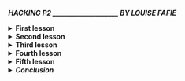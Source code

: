 <i><b>HACKING P2 ____________________ BY LOUISE FAFIÉ</b></i>






<details> 
<summary><b>First lesson</b></summary>		
 
= introduction and startup of practice 

Introduction of what to expect of the hacking practice.  
Introduction of teachers. 

Teachers; 

•	Shailoh Phillips http://studiobabel.nl 
•	Joana Chicau http://joanachicau.com

Both telling about using hacking in their own practice/work (examples): 
Shailoh by creating awareness; using it to make a statement, Joana using it in her choreographies 

<i>= Side notes;</i> 
“Using hacking in a lot of ways” 
“Looking for the boundaries”
“Illegal/Legal” 
“Combining with choreography”

= In groups reading manifesto’s 
Reading A Hacker manifesto [version 4.0] 
^McKenzie Wark

Quotes/ marks of the text 

“Whatever code we hack, be it programming language, poetic language, math or music, curves or colourings, 
we create the possibility of new things entering the world.”

“there are hackers hacking the new out of the old.”

“We do not own what we produce - it owns us.”
“Under the sanction of law”
“The hack as new information is produced out of already existing information. 
This gives the hacker class an interest in its free availability more than in an exclusive right.”

 <b>[Conclusion of the first lesson</b> 

<b><i>What is hacking for me?</i></b>
 
= Hacking is transforming a system. It can be on large scale, but also on small scale. 
It can be something worldwide and far away, but also something personal like your daily life. 

Using a new tool for an action is a hack. Implant something is the body is a hack of nature. 
Using a tool differently than you used to is a hack. 

Hacking is also outside the virtual world.
Hacking is very brought. 
 </details>



<details>
 <summary><b>Second lesson</b></summary>
= Bring an inspection tool 

My inspection tool is a spray can. Why a spray can? 
You can transform an object by giving it a different color. 
To give a lot of object the same color, you can make a collection out of it.  
I think it’s nice to find out how things will look like with a different color. Does it change its purpose? 
 
=Observe this tool 
It feels cold 
It is round 
It makes a sound when you turn it around
(I like this sound)
It smells like paint
You can look at it from different sides
You can read the text if you look at it from different sides
The outside color used to correspondent with the paint in it (but that isn’t true)
You have to push to let it functionate
There is a view danger on the tool, they explain it on the can
If it falls down, it doesn’t break
There is an explanation in draw and also in words how to use it
There is a front and a back side 
The substance on the inside is liquid  
It is also full of gas
There is a logo on the can
It is as big as my water bottle 
You have to use another tool to open it
It is round to grab it nicely

= interesting names of this lesson 
_James Gibson, philosopher
_ Don Norman; The design of everyday things

<i>= Side notes;</i> 

An affordance points both ways, to the environment and the observer.
Interfaces 
_Galloway: interface effect
_Marshall Mc Luhan vs A Galloway 
Anatomy


This lesson did me realize to take more time to look around me, to look behind ‘the normal’.
What can you do more with it... where is it made of... for what can I use it furthermore? 
It let me look at tools which seems not so interesting and useful.   
The use of things 

[Meeting whit group] 
What are we going to do together as a group? 
Find a topic within hacking you think is interesting to do research on 
Agreed points: Daily life and Analogue 

[Other meeting with group]
Interesting conversations and discussions 
</details>




<details>
 <summary><b>Third lesson</b></summary>

_Lesson of Joana 
-	Mapping
-	Choreography 
-	Text 
-	Reading text
-	Transform interfaces online 

Transform/ hack something around you 
Flyer of Wdka; 
Hacking the system of the Wdka flyer. Cutting out parts of the text, parts of the letters.
Is it still readable? Do we still understand the meaning of this flyer? 

Hacking the Wdka flyer in different ways
 fun and interesting 

Reference; https://www.williamforsythe.com/essay.html 

_Lesson of Shailoh 
Inspect something shailoh brought. 
doing something with objects
Look at it 
What can you do with it? 
What material is it made of? 
How to use it?
How does it look like?


<i>= Side notes;</i>
Everything is connected... but how?
Matters/words 
Inspection tool 
Cable connecters 
Connect images with text, give it a name
What you see
Focusing on connection gives you inside
Overlapping parts, connect to each other

How this lesson ends;

(Videos are show'n)

We made a construction with allot of tools that Shailoh brought. 
With my group building a system together
A lot of fun
Putting and using al object tools together 
Video / photos 
</details>



<details>
 <summary><b>Fourth lesson</b></summary>
=Lesson of Joseph 
Bring a piece of fruit 
Bring 11 A3 prints of your body 

Hacking something in 20 minutes
Together with Nanco, hacked the system of floor tiles  

Making a smoothie with everyone’s brought fruit 

Making a collage of different body’s everyone brought 
Created a new person together 

See photo

<i>= Side notes;</i>
It’s an attitude 
It’s a way of seeing the world different 

How you see things without thinking; 

{YOU GOT A DIG BICK}
</details>




<details>
 <summary><b>Fifth lesson</b></summary>
= Lesson at Varia, workplace in the South of Rotterdam 

_ Hacking lecture by Florian Cramer

Massachusetts institute of technology 
YIPL 
Lockpickers
Captain crunch
Eddy Hoffmann 
The yes men 
Home taping skills music

http://www.ubu.com/resources/ 

Sexual hacking
Vienna Nike Platz – Nike ground
Henk Oosterling

He gave us examples of hacking project in al kind of different ways. 
Most of the people he knows personally, so he could talk very well about it. 
He gave us inside in what hacking could be & what hacking is for him. 
He told us a website which can be very interesting for us, art students.  


<i>•	What is the context in which you operated?
_ What physical systems did you investigate?
_ What did you find? 
_ What is your hacking method?
_ If your method is a tool set, how would you explain to someone else how to use it? 
_ In what way are these tools limited/biased?</i>

For the final assignment we made a video. 
Together with our group we had a lot of discussions about what we want to achieve within this autonomous hacking practice.
We conclude that we were thinking way to difficult and went back to the core; hacking could be anything. 
However, we conclude that we wanted a big concept because we are with a large group. So, we came up with a concept. 
Transforming ‘going to a gym’ in something nice. In something you want to do & you earns money for.
We made a tell sell likely video to show the concept. 
</details>




<details>
 <summary><b><i>Conclusion</i></b></summary>
 _I learned that hacking can be anything! 
You can find hacks everywhere around you.
The part of anatomy really attracts me. 
It is something I would like to go further with. 
</details>


